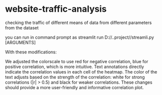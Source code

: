 # website-traffic-analysis
checking the traffic of different means of data from different parameters from the dataset

you can run in command prompt as
streamlit run D://..project//streamli.py [ARGUMENTS]

With these modifications:

We adjusted the colorscale to use red for negative correlation, blue for positive correlation, which is more intuitive.
Text annotations directly indicate the correlation values in each cell of the heatmap.
The color of the text adjusts based on the strength of the correlation: white for strong correlations (|r| > 0.5) and black for weaker correlations.
These changes should provide a more user-friendly and informative correlation plot.
